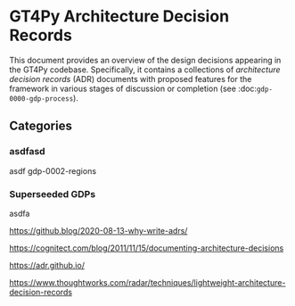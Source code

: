 # GT4Py Architecture Decision Records

This document provides an overview of the design decisions appearing
in the GT4Py codebase. Specifically, it contains a collections of 
_architecture decision records_ (ADR)
documents with proposed features for the framework in various
stages of discussion or completion (see :doc:`gdp-0000-gdp-process`).


## Categories


### asdfasd

asdf
   gdp-0002-regions



### Superseeded GDPs

asdfa


https://github.blog/2020-08-13-why-write-adrs/

https://cognitect.com/blog/2011/11/15/documenting-architecture-decisions

https://adr.github.io/

https://www.thoughtworks.com/radar/techniques/lightweight-architecture-decision-records